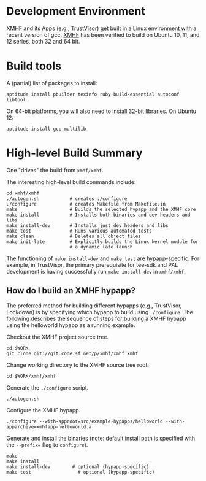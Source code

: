 # Development Environment

[XMHF](..) and its Apps (e.g., [TrustVisor](../../trustvisor)) get
built in a Linux environment with a recent version of gcc. [XMHF](..)
has been verified to build on Ubuntu 10, 11, and 12 series, both 32
and 64 bit.

# Build tools

A (partial) list of packages to install:

    aptitude install pbuilder texinfo ruby build-essential autoconf libtool

On 64-bit platforms, you will also need to install 32-bit
libraries. On Ubuntu 12:

    aptitude install gcc-multilib

# High-level Build Summary

One "drives" the build from `xmhf/xmhf`.  

The interesting high-level build commands include:

    cd xmhf/xmhf
    ./autogen.sh           # creates ./configure
    ./configure            # creates Makefile from Makefile.in
    make                   # Builds the selected hypapp and the XMHF core
    make install           # Installs both binaries and dev headers and libs
    make install-dev       # Installs just dev headers and libs
    make test              # Runs various automated tests
    make clean             # Deletes all object files
    make init-late         # Explicitly builds the Linux kernel module for
                           # a dynamic late launch

The functioning of `make install-dev` and `make test` are
hypapp-specific. For example, in TrustVisor, the primary prerequisite
for tee-sdk and PAL development is having successfully run `make
install-dev` in `xmhf/xmhf`.

## How do I build an XMHF hypapp?

The preferred method for building different hypapps (e.g., TrustVisor,
Lockdown) is by specifying which hypapp to build using `./configure`.
The following describes the sequence of steps for building a XMHF
hypapp using the helloworld hypapp as a running example.

Checkout the XMHF project source tree.

    cd $WORK
    git clone git://git.code.sf.net/p/xmhf/xmhf xmhf

Change working directory to the XMHF source tree root.

    cd $WORK/xmhf/xmhf

Generate the `./configure` script.

    ./autogen.sh

Configure the XMHF hypapp.

    ./configure --with-approot=src/example-hypapps/helloworld --with-apparchive=xmhfapp-helloworld.a
   
Generate and install the binaries (note: default install path is specified with the `--prefix=` flag to `configure`).

    make
    make install
    make install-dev        # optional (hypapp-specific)
    make test                 # optional (hypapp-specific)

